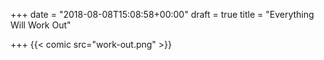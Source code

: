 +++
date = "2018-08-08T15:08:58+00:00"
draft = true
title = "Everything Will Work Out"

+++
{{< comic src="work-out.png" >}}